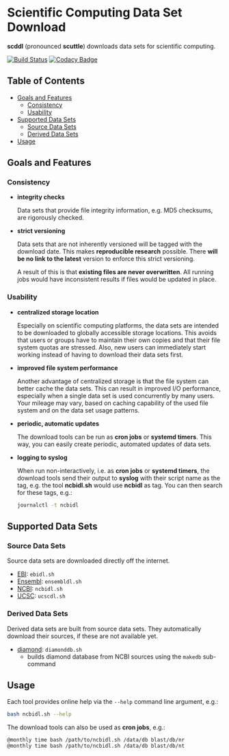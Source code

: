 Scientific Computing Data Set Download
======================================

**scddl** (pronounced **scuttle**) downloads data sets for scientific
computing.

[![Build Status](https://travis-ci.com/idiv-biodiversity/scddl.svg?branch=master)](https://travis-ci.com/idiv-biodiversity/scddl)
[![Codacy Badge](https://api.codacy.com/project/badge/Grade/8f8c1bd0b2b84e57be194b3c55cd3e89)](https://www.codacy.com/app/idiv-biodiversity/scddl?utm_source=github.com&amp;utm_medium=referral&amp;utm_content=idiv-biodiversity/scddl&amp;utm_campaign=Badge_Grade)


Table of Contents
-----------------

<!-- toc -->

- [Goals and Features](#goals-and-features)
  * [Consistency](#consistency)
  * [Usability](#usability)
- [Supported Data Sets](#supported-data-sets)
  * [Source Data Sets](#source-data-sets)
  * [Derived Data Sets](#derived-data-sets)
- [Usage](#usage)

<!-- tocstop -->


Goals and Features
------------------

### Consistency

-   **integrity checks**

    Data sets that provide file integrity information, e.g. MD5 checksums, are
    rigorously checked.

-   **strict versioning**

    Data sets that are not inherently versioned will be tagged with the
    download date. This makes **reproducible research** possible. There **will
    be no link to the latest** version to enforce this strict versioning.

    A result of this is that **existing files are never overwritten**. All
    running jobs would have inconsistent results if files would be updated in
    place.


### Usability

-   **centralized storage location**

    Especially on scientific computing platforms, the data sets are intended to
    be downloaded to globally accessible storage locations. This avoids that
    users or groups have to maintain their own copies and that their file
    system quotas are stressed. Also, new users can immediately start working
    instead of having to download their data sets first.

-   **improved file system performance**

    Another advantage of centralized storage is that the file system can better
    cache the data sets. This can result in improved I/O performance,
    especially when a single data set is used concurrently by many users. Your
    mileage may vary, based on caching capability of the used file system and
    on the data set usage patterns.

-   **periodic, automatic updates**

    The download tools can be run as **cron jobs** or **systemd timers**. This
    way, you can easily create periodic, automated updates of data sets.

-   **logging to syslog**

    When run non-interactively, i.e. as **cron jobs** or **systemd timers**,
    the download tools send their output to **syslog** with their script name
    as the tag, e.g. the tool **ncbidl.sh** would use **ncbidl** as tag. You
    can then search for these tags, e.g.:

    ```bash
    journalctl -t ncbidl
    ```


Supported Data Sets
-------------------

### Source Data Sets

Source data sets are downloaded directly off the internet.

- [EBI](ftp://ftp.ebi.ac.uk): `ebidl.sh`
- [Ensembl](https://ftp.ensembl.org): `ensembldl.sh`
- [NCBI](https://ftp.ncbi.nlm.nih.gov): `ncbidl.sh`
- [UCSC](ftp://hgdownload.cse.ucsc.edu): `ucscdl.sh`

### Derived Data Sets

Derived data sets are built from source data sets. They automatically download
their sources, if these are not available yet.

- [diamond](https://github.com/bbuchfink/diamond): `diamonddb.sh`
  - builds diamond database from NCBI sources using the `makedb` sub-command


Usage
-----

Each tool provides online help via the `--help` command line argument, e.g.:

```bash
bash ncbidl.sh --help
```

The download tools can also be used as **cron jobs**, e.g.:

```
@monthly time bash /path/to/ncbidl.sh /data/db blast/db/nr
@monthly time bash /path/to/ncbidl.sh /data/db blast/db/nt
```
